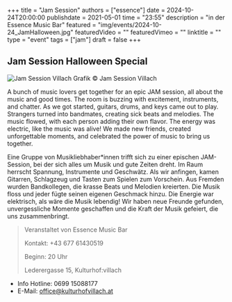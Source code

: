 +++
title = "Jam Session"
authors = ["essence"]
date = 2024-10-24T20:00:00
publishdate = 2021-05-01
time = "23:55"
description = "in der Essence Music Bar"
featured = "img/events/2024-10-24_JamHalloween.jpg"
featuredVideo = ""
featuredVimeo = ""
linktitle = ""
type = "event"
tags = ["jam"]
draft = false
+++

## Jam Session Halloween Special

![Jam Session Villach](/img/events/2024-10-24_JamHalloween.jpg)
Grafik © Jam Session Villach

A bunch of music lovers get together for an epic JAM session, all about the music and good times. The room is buzzing with excitement, instruments, and chatter. As we got started, guitars, drums, and keys came out to play. Strangers turned into bandmates, creating sick beats and melodies. The music flowed, with each person adding their own flavor. The energy was electric, like the music was alive! We made new friends, created unforgettable moments, and celebrated the power of music to bring us together.

Eine Gruppe von Musikliebhaber*innen trifft sich zu einer epischen JAM-Session, bei der sich alles um Musik und gute Zeiten dreht. Im Raum herrscht Spannung, Instrumente und Geschwätz. Als wir anfingen, kamen Gitarren, Schlagzeug und Tasten zum Spielen zum Vorschein. Aus Fremden wurden Bandkollegen, die krasse Beats und Melodien kreierten. Die Musik floss und jeder fügte seinen eigenen Geschmack hinzu. Die Energie war elektrisch, als wäre die Musik lebendig! Wir haben neue Freunde gefunden, unvergessliche Momente geschaffen und die Kraft der Musik gefeiert, die uns zusammenbringt.


> Veranstaltet von Essence Music Bar
> 
> Kontakt: +43 677 61430519
>
> Beginn: 20 Uhr
>
> Lederergasse 15, Kulturhof:villach






- Info Hotline: 0699 15088177 
- E-Mail: office@kulturhofvillach.at
